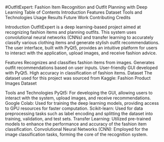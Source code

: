 #OutfitExpert: Fashion Item Recognition and Outfit Planning with Deep Learning
Table of Contents
Introduction
Features
Dataset
Tools and Technologies
Usage
Results
Future Work
Contributing
Credits

Introduction
OutfitExpert is a deep learning-based project aimed at recognizing fashion items and planning outfits. This system uses convolutional neural networks (CNNs) and transfer learning to accurately classify various clothing items and generate stylish outfit recommendations. The user interface, built with PyQt5, provides an intuitive platform for users to interact with the application, upload images, and receive fashion advice.

Features
Recognizes and classifies fashion items from images.
Generates outfit recommendations based on user inputs.
User-friendly GUI developed with PyQt5.
High accuracy in classification of fashion items.
Dataset
The dataset used for this project was sourced from Kaggle:
Fashion Product Images Dataset

Tools and Technologies
PyQt5: For developing the GUI, allowing users to interact with the system, upload images, and receive recommendations.
Google Colab: Used for training the deep learning models, providing access to GPU resources for faster computation.
Scikit-learn: Used for data preprocessing tasks such as label encoding and splitting the dataset into training, validation, and test sets.
Transfer Learning: Utilized pre-trained models to enhance the performance and accuracy of the fashion item classification.
Convolutional Neural Networks (CNN): Employed for the image classification tasks, forming the core of the recognition system.
